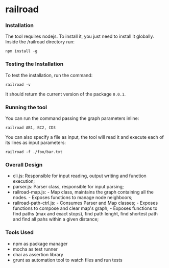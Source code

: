 # railroad

### Installation
The tool requires nodejs.
To install it, you just need to install it globally.
Inside the /railroad directory run:
```
npm install -g
```

###  Testing the Installation
To test the installation, run the command:
```
railroad -v
```
It should return the current version of the package `0.0.1`.

###  Running the tool
You can run the command passing the graph parameters inline:
```
railroad AB1, BC2, CD3
```
You can also specify a file as input, the tool will read it and execute each of its lines as input parameters:
```
railroad -f ./foo/bar.txt
```

###  Overall Design
- cli.js: Responsible for input reading, output writing and function execution;
- parser.js: Parser class, responsible for input parsing;
- railroad-map.js: - Map class, maintains the graph containing all the nodes.
                   - Exposes functions to manage node neighboors;
- railroad-path-ctrl.js:    - Consumes Parser and Map classes;
                            - Exposes functions to compose and clear map's graph;
                            - Exposes functions to find paths (max and exact stops), find path lenght, find shortest path and  find all pahs within a  given distance;

### Tools Used
- npm as package manager
- mocha as test runner
- chai as assertion library
- grunt as automation tool to watch files and run tests